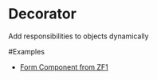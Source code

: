 # Decorator
Add responsibilities to objects dynamically

#Examples
* [Form Component from ZF1](https://github.com/zendframework/zf1/blob/master/library/Zend/Form.php#L68)